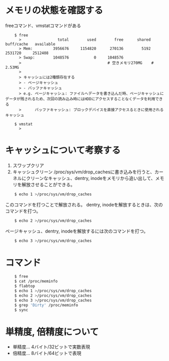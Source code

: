<!-- FileName: computer
 Author: 8ucchiman
 CreatedDate: 2023-03-08 19:25:51 +0900
 LastModified: 2023-03-08 19:56:13 +0900
 Reference: https://qiita.com/kunihirotanaka/items/70d43d48757aea79de2d
            https://okisanjp.hatenablog.jp/entry/2017/01/05/124046
-->




# メモリの状態を確認する
freeコマンド、vmstatコマンドがある
```
    $ free
      >                total        used        free      shared  buff/cache   available
      > Mem:         3956676     1154820      270136        5192     2531720     2512408
      > Swap:        1048576           0     1048576
      >                                      # 空きメモリ270MG    # 2.53MG
      >
      > キャッシュには2種類存在する
      > - ページキャッシュ
      > - バッファキャッシュ
      > e.g. ページキャッシュ: ファイルへデータを書き込んだ時、ページキャッシュにデータが残されるため、次回の読み込み時にはHDDにアクセスすることなくデータを利用できる
      >      バッファキャッシュ: ブロックデバイスを直接アクセスるときに使用されるキャッシュ

    $ vmstat
      > 
```

# キャッシュについて考察する
1. スワップクリア
2. キャッシュクリーン
/proc/sys/vm/drop_cachesに書き込みを行うと、カーネルにクリーンなキャッシュ、dentry, inodeをメモリから追い出して、メモリを解放させることができる。
```bash
    $ echo 1 >/proc/sys/vm/drop_caches
```
このコマンドを打つことで解放される。
dentry, inodeを解放するときは、次のコマンドを打つ。
```bash
    $ echo 2 >/proc/sys/vm/drop_caches
```

ページキャッシュ、dentry, inodeを解放するには次のコマンドを打つ。
```bash
    $ echo 3 >/proc/sys/vm/drop_caches
```


# コマンド
```bash
    $ free
    $ cat /proc/meminfo
    $ flabtop
    $ echo 1 >/proc/sys/vm/drop_caches
    $ echo 2 >/proc/sys/vm/drop_caches
    $ echo 3 >/proc/sys/vm/drop_caches
    $ grep 'Dirty' /proc/meminfo
    $ sync

```


# 単精度, 倍精度について
- 単精度... 4バイト/32ビットで実数表現
- 倍精度... 8バイト/64ビットで表現
